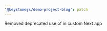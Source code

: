 ```yaml
---
'@keystonejs/demo-project-blog': patch
---
```


Removed deprecated use of <container> in custom Next app

